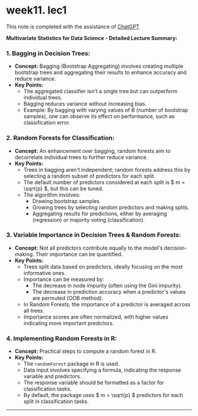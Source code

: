 # week11. lec1
This note is completed with the assistance of [ChatGPT](https://chat.openai.com/c/7579ad2e-6406-4ef1-b07d-a24466c1f587)


**Multivariate Statistics for Data Science - Detailed Lecture Summary:**

### **1. Bagging in Decision Trees:**
- **Concept:** Bagging (Bootstrap Aggregating) involves creating multiple bootstrap trees and aggregating their results to enhance accuracy and reduce variance.
- **Key Points:**
  - The aggregated classifier isn't a single tree but can outperform individual trees.
  - Bagging reduces variance without increasing bias.
  - Example: By bagging with varying values of B (number of bootstrap samples), one can observe its effect on performance, such as classification error.

### **2. Random Forests for Classification:**
- **Concept:** An enhancement over bagging, random forests aim to decorrelate individual trees to further reduce variance.
- **Key Points:**
  - Trees in bagging aren't independent; random forests address this by selecting a random subset of predictors for each split.
  - The default number of predictors considered at each split is $ m = \sqrt{p} $, but this can be tuned.
  - The algorithm involves:
    - Drawing bootstrap samples.
    - Growing trees by selecting random predictors and making splits.
    - Aggregating results for predictions, either by averaging (regression) or majority voting (classification).

### **3. Variable Importance in Decision Trees & Random Forests:**
- **Concept:** Not all predictors contribute equally to the model's decision-making. Their importance can be quantified.
- **Key Points:**
  - Trees split data based on predictors, ideally focusing on the most informative ones.
  - Importance can be measured by:
    - The decrease in node impurity (often using the Gini impurity).
    - The decrease in prediction accuracy when a predictor's values are permuted (OOB method).
  - In Random Forests, the importance of a predictor is averaged across all trees.
  - Importance scores are often normalized, with higher values indicating more important predictors.

### **4. Implementing Random Forests in R:**
- **Concept:** Practical steps to compute a random forest in R.
- **Key Points:**
  - The `randomForest` package in R is used.
  - Data input involves specifying a formula, indicating the response variable and predictors.
  - The response variable should be formatted as a factor for classification tasks.
  - By default, the package uses $ m = \sqrt{p} $ predictors for each split in classification tasks.

---
